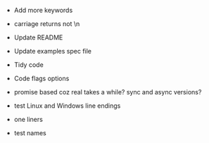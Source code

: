 * Add more keywords

* carriage returns not \n

* Update README

* Update examples spec file

* Tidy code

* Code flags options

* promise based coz real takes a while? sync and async versions?

* test Linux and Windows line endings

* one liners

* test names
